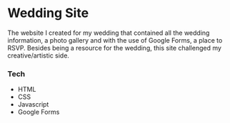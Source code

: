 # Wedding Site

The website I created for my wedding that contained all the wedding information, a photo gallery and with the use of Google Forms, a place to RSVP. Besides being a resource for the wedding, this site challenged my creative/artistic side. 

### Tech
- HTML
- CSS
- Javascript
- Google Forms